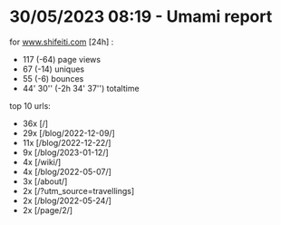 # 30/05/2023 08:19 - Umami report
for www.shifeiti.com [24h] :

 - 117 (-64) page views
 - 67 (-14) uniques
 - 55 (-6) bounces
 - 44' 30'' (-2h 34' 37'') totaltime


top 10 urls:
 - 36x [/]
 - 29x [/blog/2022-12-09/]
 - 11x [/blog/2022-12-22/]
 - 9x [/blog/2023-01-12/]
 - 4x [/wiki/]
 - 4x [/blog/2022-05-07/]
 - 3x [/about/]
 - 2x [/?utm_source=travellings]
 - 2x [/blog/2022-05-24/]
 - 2x [/page/2/]


